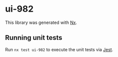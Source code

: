 # ui-982

This library was generated with [Nx](https://nx.dev).

## Running unit tests

Run `nx test ui-982` to execute the unit tests via [Jest](https://jestjs.io).
